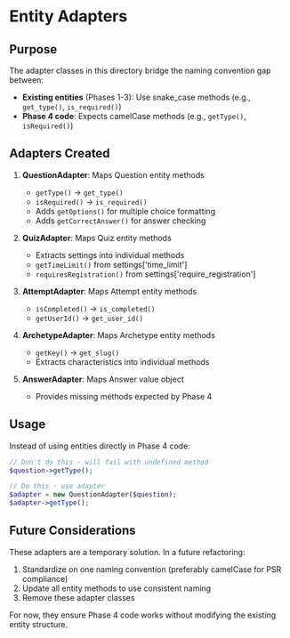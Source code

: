 # Entity Adapters

## Purpose

The adapter classes in this directory bridge the naming convention gap between:
- **Existing entities** (Phases 1-3): Use snake_case methods (e.g., `get_type()`, `is_required()`)
- **Phase 4 code**: Expects camelCase methods (e.g., `getType()`, `isRequired()`)

## Adapters Created

1. **QuestionAdapter**: Maps Question entity methods
   - `getType()` → `get_type()`
   - `isRequired()` → `is_required()`
   - Adds `getOptions()` for multiple choice formatting
   - Adds `getCorrectAnswer()` for answer checking

2. **QuizAdapter**: Maps Quiz entity methods
   - Extracts settings into individual methods
   - `getTimeLimit()` from settings['time_limit']
   - `requiresRegistration()` from settings['require_registration']

3. **AttemptAdapter**: Maps Attempt entity methods
   - `isCompleted()` → `is_completed()`
   - `getUserId()` → `get_user_id()`

4. **ArchetypeAdapter**: Maps Archetype entity methods
   - `getKey()` → `get_slug()`
   - Extracts characteristics into individual methods

5. **AnswerAdapter**: Maps Answer value object
   - Provides missing methods expected by Phase 4

## Usage

Instead of using entities directly in Phase 4 code:

```php
// Don't do this - will fail with undefined method
$question->getType(); 

// Do this - use adapter
$adapter = new QuestionAdapter($question);
$adapter->getType();
```

## Future Considerations

These adapters are a temporary solution. In a future refactoring:
1. Standardize on one naming convention (preferably camelCase for PSR compliance)
2. Update all entity methods to use consistent naming
3. Remove these adapter classes

For now, they ensure Phase 4 code works without modifying the existing entity structure.